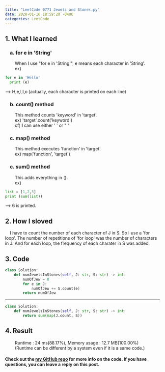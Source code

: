 ```yaml
---
title: "LeetCode 0771 Jewels and Stones.py"
date: 2020-01-16 18:59:28 -0400
categories: LeetCode
---
```


## 1. What I learned
### &nbsp;&nbsp;&nbsp;&nbsp;a. for e in 'String'
&nbsp;&nbsp;&nbsp;&nbsp;&nbsp;&nbsp;&nbsp;&nbsp;When I use "for e in 'String'", e means each character in 'String'.    
&nbsp;&nbsp;&nbsp;&nbsp;&nbsp;&nbsp;&nbsp;&nbsp;ex)
```python
for e in 'Hello'
  print (e)
```
--> H,e,l,l,o (actually, each character is printed on each line)

### &nbsp;&nbsp;&nbsp;&nbsp;b. count() method
&nbsp;&nbsp;&nbsp;&nbsp;&nbsp;&nbsp;&nbsp;&nbsp;This method counts 'keyword' in 'target'.  
&nbsp;&nbsp;&nbsp;&nbsp;&nbsp;&nbsp;&nbsp;&nbsp;ex) 'target'.count('keyword')  
&nbsp;&nbsp;&nbsp;&nbsp;&nbsp;&nbsp;&nbsp;&nbsp;cf) I can use either ' ' or " "

### &nbsp;&nbsp;&nbsp;&nbsp;c. map() method
&nbsp;&nbsp;&nbsp;&nbsp;&nbsp;&nbsp;&nbsp;&nbsp;This method executes 'function' in 'target'.  
&nbsp;&nbsp;&nbsp;&nbsp;&nbsp;&nbsp;&nbsp;&nbsp;ex) map('function', 'target')  

### &nbsp;&nbsp;&nbsp;&nbsp;c. sum() method
&nbsp;&nbsp;&nbsp;&nbsp;&nbsp;&nbsp;&nbsp;&nbsp;This adds everything in ().  
&nbsp;&nbsp;&nbsp;&nbsp;&nbsp;&nbsp;&nbsp;&nbsp;ex)  
```python
list = [1,2,3]
print (sum(list))
```  
--> 6 is printed.

## 2. How I sloved
&nbsp;&nbsp;&nbsp;&nbsp;I have to count the number of each character of J in S. So I use a 'for loop'. The number of repetitions of 'for loop' was the number of characters in J. And for each loop, the frequency of each charater in S was added.

## 3. Code
```python
class Solution:
    def numJewelsInStones(self, J: str, S: str) -> int:
        numOfJew = 0
        for e in J:
            numOfJew += S.count(e)
        return numOfJew
```
---

```python
class Solution:
    def numJewelsInStones(self, J: str, S: str) -> int:
        return sum(map(J.count, S))
```

## 4. Result
&nbsp;&nbsp;&nbsp;&nbsp;&nbsp;&nbsp;&nbsp;&nbsp;Runtime : 24 ms(88.17%), Memory usage : 12.7 MB(100.00%)  
&nbsp;&nbsp;&nbsp;&nbsp;&nbsp;&nbsp;&nbsp;&nbsp;(Runtime can be different by a system even if it is a same code.)

#### Check out the [my GitHub repo][hyuk-gh] for more info on the code. If you have questions, you can leave a reply on this post.

[hyuk-gh]:   https://github.com/dlgur1994/StudyAlgorithms/tree/master/leetcode
